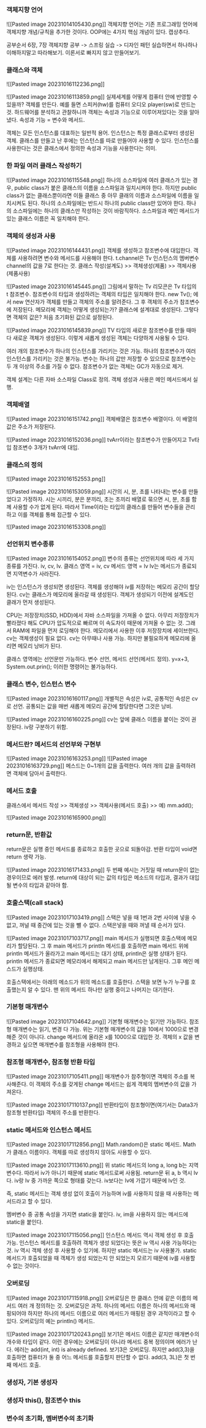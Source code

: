 ### 객체지향 언어

![[Pasted image 20231014105430.png]]
객체지향 언어는 기존 프로그래밍 언어에 객체지향 개념/규칙을 추가한 것이다.
OOP에는 4가지 핵심 개념이 있다. 캡상추다.

공부순서
6장, 7장 객체지향 공부 -> 스프링 실습 -> 디자인 패턴
실습하면서 하나하나 이해하지말고 따라해보기. 이론서로 빠지지 않고 만들어보기.

### 클래스와 객체
![[Pasted image 20231016112236.png]]

![[Pasted image 20231016113859.png]]
실제세계를 어떻게 컴퓨터 안에 반영할 수 있을까? 객체를 만든다.
예를 들면 스피커(hw)를 컴퓨터 오디오 player(sw)로 만드는 것.
하드웨어를 분석하고 관찰하니까 객체는 속성과 기능으로 이루어져있다는 것을 알아냈다.
속성과 기능 = 변수와 메서드.

객체는 모든 인스턴스를 대표하는 일반적 용어. 인스턴스는 특정 클래스로부터 생성된 객체.
클래스를 만들고 난 후에는 인스턴스를 따로 만들어야 사용할 수 있다. 
인스턴스를 사용한다는 것은 클래스에서 정의한 속성과 기능을 사용한다는 의미.

### 한 파일 여러 클래스 작성하기
![[Pasted image 20231016115548.png]]
하나의 소스파일에 여러 클래스가 있는 경우, public class가 붙은 클래스의 이름을 소스파일과 일치시켜야 한다. 하지만 public class가 없는 클래스뿐이라면 이들 클래스 중 아무 클래의 이름과 소스파일에 이름을 일치시켜도 된다. 
하나의 소스파일에는 반드시 하나의 public class만 있어야 한다. 
하나의 소스파일에는 하나의 클래스만 작성하는 것이 바람직하다.
소스파일과 메인 메서드가 있는 클래스 이름은 꼭 일치해야 한다.

### 객체의 생성과 사용
![[Pasted image 20231016144431.png]] 
객체를 생성하고 참조변수에 대입한다.
객체를 사용하려면 변수와 메서드를 사용해야 한다. 
t.channel은 Tv 인스턴스의 멤버변수 channel의 값을 7로 한다는 것. 
클래스 작성(설계도) >> 객체생성(제품) >> 객체사용(제품사용) 

![[Pasted image 20231016145445.png]]
그림에서 말하는 Tv 리모콘은 Tv 타입의 t 참조변수.
참조변수의 타입과 생성하려는 객체의 타입은 일치해야 한다.
new Tv(); 에서 new 연산자가 객체를 만들고 객체의 주소를 알려준다. 
그 후 객체의 주소가 참조변수에 저장된다. 
메모리에 객체는 어떻게 생성되는가? 클래스에 설계대로 생성된다. 
그렇다면 객체의 값은? 처음 초기화된 값으로 설정된다.

![[Pasted image 20231016145839.png]]
TV 타입의 새로운 참조변수를 만들 때마다 새로운 객체가 생성된다. 이렇게 새롭게 생성된 객체는 다양하게 사용될 수 있다. 

여러 개의 참조변수가 하나의 인스턴스를 가리키는 것은 가능.
하나의 참조변수가 여러 인스턴스를 가리키는 것은 불가능. 
변수는 하나의 값만 저장할 수 있으므로 참조변수는 두 개 이상의 주소를 가질 수 없다.
참조변수가 없는 객체는 GC가 자동으로 제거. 

객체 설계는 다른 자바 소스파일 Class로 정의. 객체 생성과 사용은 메인 메서드에서 실행.

### 객체배열
![[Pasted image 20231016151742.png]]
객체배열은 참조변수 배열이다. 이 배열의 값은 주소가 저장된다. 

![[Pasted image 20231016152036.png]]
tvArr이라는 참조변수가 만들어지고 Tv타입 참조변수 3개가 tvArr에 대입.

### 클래스의 정의
![[Pasted image 20231016152553.png]]

![[Pasted image 20231016153059.png]]
시간의 시, 분, 초를 나타내는 변수를 만들었다고 가정하자. 시는 시끼리, 분은 분끼리, 초는 초끼리 배열로 묶으면 시, 분, 초를 함께 사용할 수가 없게 된다. 따라서 Time이라는 타입의 클래스를 만들어 변수들을 관리하고 이를 객체를 통해 접근할 수 있다. 

![[Pasted image 20231016153308.png]]

### 선언위치 변수종류

![[Pasted image 20231016154052.png]]
변수의 종류는 선언위치에 따라 세 가지 종류를 가진다. iv, cv, lv.
클래스 영역 = iv, cv
메서드 영역 = lv
lv는 메서드가 종료되면 지역변수가 사라진다. 

iv는 인스턴스가 생성되면 생성된다. 
객체를 생성해야 iv를 저장하는 메모리 공간이 할당된다.
cv는 클래스가 메모리에 올라갈 때 생성된다. 
객체가 생성되기 이전에 설계도인 클래가 먼저 생성된다.

CPU는 저장장치(SSD, HDD)에서 자바 소스파일을 가져올 수 없다.
아무리 저장장치가 빨라졌다 해도 CPU가 압도적으로 빠르며 이 속도차이 때문에 가져올 수 없는 것. 그래서 RAM에 파일을 먼저 로딩해야 한다. 
메모리에서 사용한 이후 저장장치에 세이브한다. 
cv는 객체생성이 필요 없다. cv는 아무때나 사용 가능. 하지만 불필요하게 메모리에 올리면 메모리 낭비가 된다.

클래스 영역에는 선언문만 가능하다. 변수 선언, 메서드 선언(메서드 정의).
y=x+3, System.out.prin(); 이러한 명령어는 불가능하다.

### 클래스 변수, 인스턴스 변수
![[Pasted image 20231016160117.png]]
개별적은 속성은 iv로, 공통적인 속성은 cv로 선언.
공통되는 값을 매번 새롭게 메모리 공간에 할당한다면 그것은 낭비.

![[Pasted image 20231016160225.png]]
cv는 앞에 클래스 이름을 붙이는 것이 권장된다. iv랑 구분하기 위함.

### 메서드란? 메서드의 선언부와 구현부

![[Pasted image 20231016163253.png]]
![[Pasted image 20231016163729.png]]
메스드는 0~1개의 값을 출력한다. 여러 개의 값을 출력하려면 객체에 담아서 출력한다.

### 메서드 호출
클래스에서 메서드 작성 >> 객체생성 >> 객체사용(메서드 호출) >> 예) mm.add();

![[Pasted image 20231016165900.png]]
### return문, 반환값

return문은 실행 중인 메서드를 종료하고 호출한 곳으로 되돌아감.
반환 타입이 void면 return 생략 가능. 

![[Pasted image 20231016171433.png]]
두 번째 예시는 거짓일 때 return문이 없는 경우이므로 에러 발생. 
return에 대상이 되는 값의 타입은 메소드의 타입과, 결과가 대입될 변수의 타입과 같아야 함.

### 호출스택(call stack)
![[Pasted image 20231017103419.png]]
스택은 넣을 때 1번과 2번 사이에 넣을 수 없고, 꺼널 때 중간에 있는 것을 뺄 수 없다. 스택은넣을 때와 꺼낼 때 순서가 있다.

![[Pasted image 20231017103717.png]]
main 메서드가 실행되면 호출스택에 메모리가 할당된다. 그 후 main 메서드가 println 메서드를 호출하면 main 메서드 위에 println 메서드가 올라가고 main 메서드는 대기 상태, println은 실행 상태가 된다. println 메서드가 종료되면 메모리에서 해제되고 main 메서드만 남게된다. 그후 메인 메스드가 실행상태. 

호출스택에서는 아래의 메소드가 위의 메소드를 호출한다. 스택을 보면 누가 누구를 호출했는지 알 수 있다. 맨 위의 메서드 하나만 실행 중이고 나머지는 대기한다. 

### 기본형 매개변수

![[Pasted image 20231017104642.png]]
기본형 매개변수는 읽기만 가능하다.
참조형 매개변수는 읽기, 변경 다 가능.
위는 기본형 매개변수의 값을 10에서 1000으로 변경해준 것이 아니다.
change 메서드에 올라온 x를 1000으로 대입한 것.
객체의 x 값을 변경하고 싶으면 매개변수를 참조형을 사용해야 한다.

### 참조형 매개변수, 참조형 반환 타입
![[Pasted image 20231017105411.png]]
매개변수가 참주형이면 객체의 주소를 복사해준다.
이 객체의 주소를 갖게된 change 메서드는 쉽게 객체의 멤버변수의 값을 가져온다.

![[Pasted image 20231017110137.png]]
반환타입이 참조형이면(여기서는 Data3가 참조형 반환타입) 객체의 주소를 반환한다. 

### static 메서드와 인스턴스 메서드
![[Pasted image 20231017112856.png]]
Math.random()은 static 메서드. Math가 클래스 이름이다. 객체를 따로 생성하지 않아도 사용할 수 있다.

![[Pasted image 20231017113610.png]]
위 static 메서드의 long a, long b는 지역 변수다. 따라서 iv가 아니기 때문에 static 메서드로써 사용됨. return문 뒤 a, b 역시 lv다. iv랑 lv 중 가까운 쪽으로 형태를 갖는다. iv보다는 lv에 가깝기 때문에 lv인 것.

즉, static 메서드는 객체 생성 없이 호출이 가능하며 iv를 사용하지 않을 때 사용하는 메서드라고 할 수 있다. 

멤버변수 중 공통 속성을 가지면 static을 붙인다. 
iv, im을 사용하지 않는 메서드에 static을 붙인다. 

![[Pasted image 20231017115056.png]]
인스턴스 메서드 역시 객체 생성 후 호출 가능. 인스턴스 메서드를 호출하려 객체가 생성 되었다는 뜻은 iv 역시 사용 가능하다는 것. iv 역시 객체 생성 후 사용할 수 있기에.
하지만 static 메서드는 iv 사용불가. 
static 메서드가 호출되었을 때 객체가 생성 되었는지 안 되었는지 모르기 때문에 iv를 사용할 수 없는 것이다. 


### 오버로딩

![[Pasted image 20231017115918.png]]
오버로딩은 한 클래스 안에 같은 이름의 메서드 여러 개 정의하는 것. 
오버로딩은 과적. 하나의 메서드 이름은 하나의 메서드와 매핑되어야 하지만 하나의 메서드 이름으로 여러 메서드가 매핑된 경우 과적이라고 할 수 있다.
오버로딩의 예는 println() 메서드. 

![[Pasted image 20231017120243.png]]
보기1은 메서드 이름은 같지만 매개변수의 개수와 타입이 같다. 이런 경우에는 오버로딩이 아니라 메서드 중복 정의이며 에러가 난다. 에러는 add(int, int) is already defined. 
보기3은 오버로딩. 하지만 add(3,3)을 호출하면 컴퓨터가 둘 중 어느 메서드를 호출할지 판단할 수 없다. add(3, 3L)은 첫 번째 메서드 호출. 

### 생성자, 기본 생성자





### 생성자 this(), 참조변수 this





### 변수의 초기화, 멤버변수의 초기화





